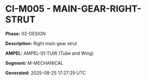 # CI-M005 - MAIN-GEAR-RIGHT-STRUT

**Phase:** 02-DESIGN

**Description:** Right main gear strut

**AMPEL:** AMPEL-01-TUW (Tube and Wing)

**Segment:** M-MECHANICAL

**Generated:** 2025-08-25 17:27:29 UTC
